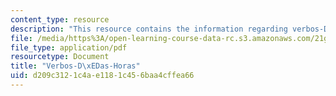 ```yaml
---
content_type: resource
description: "This resource contains the information regarding verbos-D\xEDas-Horas."
file: /media/https%3A/open-learning-course-data-rc.s3.amazonaws.com/21g-701-spanish-i-fall-2003/d209c3121c4ae1181c456baa4cffea66_MIT21G_701F03_5verbos.pdf
file_type: application/pdf
resourcetype: Document
title: "Verbos-D\xEDas-Horas"
uid: d209c312-1c4a-e118-1c45-6baa4cffea66
---
```

